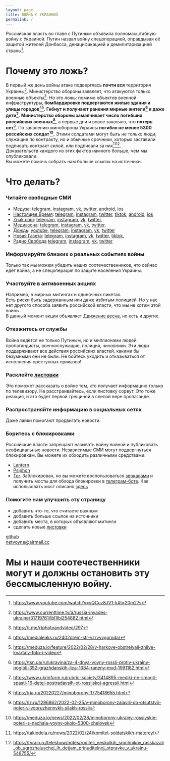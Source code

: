 ```yaml
---
layout: page
title: ВОЙНА С УКРАИНОЙ
permalink: /
---
```


Российская власть во главе с Путиным объявила полномасштабную войну с Украиной.
Путин назвал войну спецоперацией, оправдывая её защитой жителей Донбасса, денацификацией и демилитаризацией страны[^war-declaration].
# **Почему это ложь?**
В первый же день войны атаке подверглась **почти вся** территория Украины[^first-day].
Министерство обороны заявляет, что атакуются только военные объекты[^attack-claims]. Но это ложь: помимо объектов военной инфраструктуры, **бомбардировке подвергаются жилые здания и улицы городов**[^bombarding][^bombarding2]. **Гибнут и получают ранения мирные жители[^citizens] и даже дети[^children].**
**Министерство обороны замалчивает число погибших российских военных[^russian-losses],** а первые дни и вовсе заявляло, что **потерь нет**[^no-losses]. По заявлению минобороны Украины **погибло не менее 5300 российских солдат[^russian-losses2].**
Этими солдатами могут быть не только люди, служащие по контракту, но и обычные срочники, которых заставили подписать контракт силой, или подписали за них[^conscription1][^conscription2].\
Доказательств каждого из этих фактов намного больше, чем мы опубликовали.\
Вы можете помочь собрать нам больше ссылок на источники.
# **Что делать?**
### **Читайте свободные СМИ**
- [Медуза](https://meduza.io/):
 [telegram](https://t.me/meduzalive),
 [instagram](https://www.instagram.com/meduzapro/),
 [vk](https://vk.com/meduzaproject),
 [twitter](https://twitter.com/meduzaproject),
 [android](https://play.google.com/store/apps/details?id=io.meduza.meduza),
 [ios](https://apps.apple.com/lv/app/meduza/id1483980563)
- [Настоящее Время](https://www.currenttime.tv/):
 [telegram](https://telegram.me/currenttime),
 [instagram](https://www.instagram.com/currenttime.tv/),
 [twitter](https://twitter.com/CurrentTimeTv),
 [tiktok](https://www.tiktok.com/@currenttime.tv),
 [android](https://play.google.com/store/apps/details?id=org.rferl.ctvideo),
 [ios](https://apps.apple.com/us/app/%D0%BD%D0%B0%D1%81%D1%82%D0%BE%D1%8F%D1%89%D0%B5%D0%B5-%D0%B2%D1%80%D0%B5%D0%BC%D1%8F/id1042221889)
- [Znak.com](https://www.znak.com/):
 [telegram](https://telegram.me/znakcom),
 [instagram](https://www.instagram.com/znakcom/),
 [vk](https://vk.com/znak_com),
 [twitter](https://twitter.com/znak_com),
- [Медиазона](https://zona.media/):
 [telegram](https://telegram.me/mediazzzona),
 [instagram](https://www.instagram.com/mediazzzona/),
 [vk](https://vk.com/mediazzzona),
 [twitter](https://twitter.com/mediazzzona),
- [Дождь](https://tvrain.ru/):
 [youtube](https://www.youtube.com/channel/UCdubelOloxR3wzwJG9x8YqQ),
 [telegram](https://t.me/tvrain),
 [instagram](https://www.instagram.com/tvrain/),
 [vk](https://vk.com/tvrain),
 [twitter](https://twitter.com/tvrain)
- [Новая Газета](https://novayagazeta.ru/):
 [telegram](https://t.me/novaya_pishet),
 [instagram](https://www.instagram.com/novayagazeta),
 [vk](https://vk.com/novgaz),
 [twitter](https://twitter.com/novaya_gazeta),
 [tiktok](https://www.tiktok.com/@novayagazeta),
- [Радио Свобода](https://www.svoboda.org/)
 [telegram](https://t.me/radiosvoboda),
 [instagram](https://www.instagram.com/radiosvoboda/),
 [vk](https://vk.com/public12637912),
 [twitter](https://twitter.com/SvobodaRadio)

### **Информируйте близких о реальных событиях войны**
Только так мы можем убедить наших соотечественников, что сейчас идёт война, а не спецоперация по защите населения Украины.

### **Участвуйте в антивоенных акциях**
Например, в мирных митингах и одиночных пикетах.\
Есть риски быть задержанным или даже избитым полицией. Но у нас нет другого способа заявить российской власти, что мы не хотим этой войны.\
В данный момент акции объявляет [Движение весна](https://t.me/vesna_democrat), но есть и другие.

### **Откажитесь от службы**
Война ведётся не только Путиным, но и миллионами людей: пропагандисты, военнослужащие, полиция, чиновники. Эти люди поддерживают все действия российских властей, какими бы безумными они не были. Не бойтесь уходить и отказываться от исполнения преступных приказов!

### **Расклейте [листовки](/flyers.md)**
Это поможет рассказать о войне тем, кто получает информацию только по телевизору. Не расстраивайтесь, если листовку сорвут. Это тоже реакция, и это будет первой трещиной в слепой вере пропаганде.

### **Распространяйте информацию в социальных сетях**
Даже лайки помогают продвигать новости.

### **Боритесь с блокировками**
Российские власти запрещают называть войну войной и публиковать неофициальные новости. Независимые СМИ могут подвергнуться блокировкам.
Вы можете их обходить различными средствами:
- [Lantern](https://getlantern.org/)
- [Psiphon](https://psiphon.ca/)
- [Tor](https://www.torproject.org/). Заблокирован, но вы можете воспользоваться [з](https://mirror.oldsql.cc/tor/)[е](https://tormirror.tb-itf-tor.de/)[р](https://www.torservers.net/mirrors/torproject.org/)[к](https://tor.ybti.net/)[а](https://tor.0x3d.lu/)[л](https://www.eprci.com/tor/)[а](https://ftp.yzu.edu.tw/torproject.org/)[м](https://tor.calyxinstitute.org/)[и](https://tor.armbrust.me/) и получить мосты для обхода блокировки в [телеграм-боте](https://t.me/GetBridgesBot). Как использовать мост описано [здесь](https://te-st.ru/2021/12/04/tor-blocked/)

### **Помогите нам улучшить эту страницу**
- добавить что-то, что считаете важным
- добавить больше ссылок на источники
- добавить места, в которых объявляют митинги
- сделать новые [листовки](/flyers.md)

[github](https://github.com/netvoyne/netvoyne.github.io)\
[netvoyne@airmail.cc](mailto:netvoyne@airmail.cc)


# **Мы и наши соотечественники могут и должны остановить эту бессмысленную войну.**

[^war-declaration]: https://www.youtube.com/watch?v=sQCuz8JV1-k#t=20m27s
[^attack-claims]: https://t.me/rtphotoandvideo/297
[^first-day]: https://www.currenttime.tv/a/russia-invades-ukraine/31719761/lbl1lbi254882.html
[^bombarding]: https://medialeaks.ru/2402drem-str-vzryvygoroda/
[^bombarding2]: https://meduza.io/feature/2022/02/28/v-harkove-obstrelyali-zhilye-kvartaly-foto-i-video
[^citizens]: https://tsn.ua/ru/ukrayina/za-4-dnya-voyny-rossii-protiv-ukrainy-pogibli-352-grazhdanskih-lica-1684-raneny-mvd-1991182.html
[^children]: https://www.ukrinform.ru/rubric-society/3414895-mediki-ne-smogli-spasti-16-detej-postradavsih-ot-rossijskoj-agressii.html
[^russian-losses]: https://ria.ru/20220227/minoborony-1775418655.html
[^russian-losses2]: https://meduza.io/news/2022/02/28/minoborony-ukrainy-rossiyskie-poteri-s-nachala-voyny-okolo-5300-chelovek
[^no-losses]: https://iz.ru/1296862/2022-02-25/v-minoborony-zaiavili-ob-otsutstvii-poter-v-vooruzhennykh-silakh-rossii
[^conscription1]: https://takiedela.ru/news/2022/02/24/komitet-soldatskikh-materey/
[^conscription2]: https://tvrain.ru/teleshow/notes/roditeli_neskolkih_srochnikov_rasskazali_ob_ugrozhajuschej_ih_detjam_prinuditelnoj_otpravke_v_ukrainu-548755/
